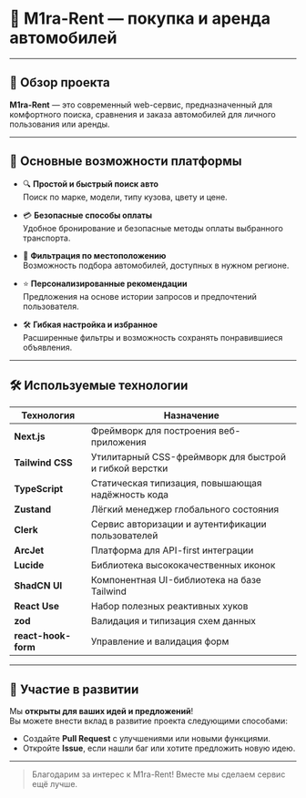 # 🚗 M1ra-Rent — покупка и аренда автомобилей

---

## 📌 Обзор проекта

**M1ra-Rent** — это современный web-сервис, предназначенный для комфортного поиска, сравнения и заказа автомобилей для личного пользования или аренды.

---

## 🎯 Основные возможности платформы

- 🔍 **Простой и быстрый поиск авто**  
  Поиск по марке, модели, типу кузова, цвету и цене.

- 💳 **Безопасные способы оплаты**  
  Удобное бронирование и безопасные методы оплаты выбранного транспорта.

- 📍 **Фильтрация по местоположению**  
  Возможность подбора автомобилей, доступных в нужном регионе.

- ⭐ **Персонализированные рекомендации**  
  Предложения на основе истории запросов и предпочтений пользователя.

- 🛠️ **Гибкая настройка и избранное**  
  Расширенные фильтры и возможность сохранять понравившиеся объявления.

---

## 🛠️ Используемые технологии

| Технология          | Назначение                                             |
| ------------------- | ------------------------------------------------------ |
| **Next.js**         | Фреймворк для построения веб-приложения                |
| **Tailwind CSS**    | Утилитарный CSS-фреймворк для быстрой и гибкой верстки |
| **TypeScript**      | Статическая типизация, повышающая надёжность кода      |
| **Zustand**         | Лёгкий менеджер глобального состояния                  |
| **Clerk**           | Сервис авторизации и аутентификации пользователей      |
| **ArcJet**          | Платформа для API-first интеграции                     |
| **Lucide**          | Библиотека высококачественных иконок                   |
| **ShadCN UI**       | Компонентная UI-библиотека на базе Tailwind            |
| **React Use**       | Набор полезных реактивных хуков                        |
| **zod**             | Валидация и типизация схем данных                      |
| **react-hook-form** | Управление и валидация форм                            |

---

## 🤝 Участие в развитии

Мы **открыты для ваших идей и предложений**!  
Вы можете внести вклад в развитие проекта следующими способами:

- Создайте **Pull Request** с улучшениями или новыми функциями.
- Откройте **Issue**, если нашли баг или хотите предложить новую идею.

---

> Благодарим за интерес к M1ra-Rent! Вместе мы сделаем сервис ещё лучше.
